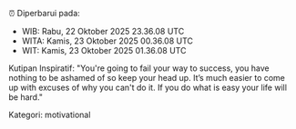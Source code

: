 ⏰ Diperbarui pada:
- WIB: Rabu, 22 Oktober 2025 23.36.08 UTC
- WITA: Kamis, 23 Oktober 2025 00.36.08 UTC
- WIT: Kamis, 23 Oktober 2025 01.36.08 UTC

Kutipan Inspiratif:
"You're going to fail your way to success, you have nothing to be ashamed of so keep your head up. It’s much easier to come up with excuses of why you can't do it. If you do what is easy your life will be hard."


Kategori: motivational

